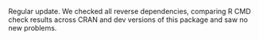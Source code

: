 Regular update. We checked all reverse dependencies, comparing R CMD check results across CRAN and dev versions of this package and saw no new problems.